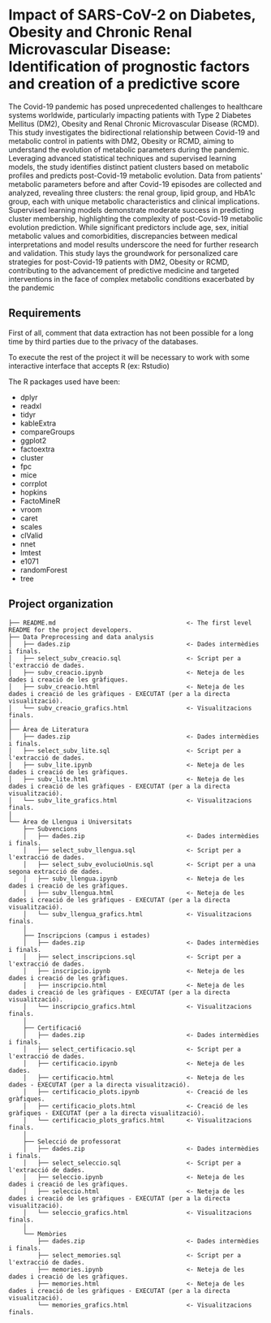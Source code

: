 # Impact of SARS-CoV-2 on Diabetes, Obesity and Chronic Renal Microvascular Disease: Identification of prognostic factors and creation of a predictive score

The Covid-19 pandemic has posed unprecedented challenges to healthcare systems worldwide, particularly impacting patients with Type 2 Diabetes Mellitus (DM2), Obesity and Renal Chronic Microvascular Disease (RCMD). This study investigates the bidirectional relationship between Covid-19 and metabolic control in patients with DM2, Obesity or RCMD, aiming to understand the evolution of metabolic parameters during the pandemic. Leveraging advanced statistical techniques and supervised learning models, the study identifies distinct patient clusters based on metabolic profiles and predicts post-Covid-19 metabolic evolution. Data from patients' metabolic parameters before and after Covid-19 episodes are collected and analyzed, revealing three clusters: the renal group, lipid group, and HbA1c group, each with unique metabolic characteristics and clinical implications. Supervised learning models demonstrate moderate success in predicting cluster membership, highlighting the complexity of post-Covid-19 metabolic evolution prediction. While significant predictors include age, sex, initial metabolic values and comorbidities, discrepancies between medical interpretations and model results underscore the need for further research and validation. This study lays the groundwork for personalized care strategies for post-Covid-19 patients with DM2, Obesity or RCMD, contributing to the advancement of predictive medicine and targeted interventions in the face of complex metabolic conditions exacerbated by the pandemic

Requirements
------------

First of all, comment that data extraction has not been possible for a long time by third parties due to the privacy of the databases.

To execute the rest of the project it will be necessary to work with some interactive interface that accepts R (ex: Rstudio)

The R packages used have been:

* dplyr
* readxl
* tidyr
* kableExtra
* compareGroups
* ggplot2
* factoextra
* cluster
* fpc
* mice
* corrplot
* hopkins
* FactoMineR
* vroom
* caret
* scales
* clValid
* nnet
* lmtest
* e1071
* randomForest
* tree

Project organization
------------

    ├── README.md                                    <- The first level README for the project developers.
    ├── Data Preprocessing and data analysis
    │   ├── dades.zip                                <- Dades intermèdies i finals.
    │   ├── select_subv_creacio.sql                  <- Script per a l'extracció de dades.
    │   ├── subv_creacio.ipynb                       <- Neteja de les dades i creació de les gràfiques.
    │   ├── subv_creacio.html                        <- Neteja de les dades i creació de les gràfiques - EXECUTAT (per a la directa visualització).
    │   └── subv_creacio_grafics.html                <- Visualitzacions finals.
    │ 
    ├── Àrea de Literatura           
    │   ├── dades.zip                                <- Dades intermèdies i finals.
    │   ├── select_subv_lite.sql                     <- Script per a l'extracció de dades.
    │   ├── subv_lite.ipynb                          <- Neteja de les dades i creació de les gràfiques.
    │   ├── subv_lite.html                           <- Neteja de les dades i creació de les gràfiques - EXECUTAT (per a la directa visualització).
    │   └── subv_lite_grafics.html                   <- Visualitzacions finals.
    │ 
    └── Àrea de Llengua i Universitats                
        ├── Subvencions
        │   ├── dades.zip                            <- Dades intermèdies i finals.
        │   ├── select_subv_llengua.sql              <- Script per a l'extracció de dades.
        │   ├── select_subv_evolucioUnis.sql         <- Script per a una segona extracció de dades.
        │   ├── subv_llengua.ipynb                   <- Neteja de les dades i creació de les gràfiques.
        │   ├── subv_llengua.html                    <- Neteja de les dades i creació de les gràfiques - EXECUTAT (per a la directa visualització).
        │   └── subv_llengua_grafics.html            <- Visualitzacions finals.
        │ 
        ├── Inscripcions (campus i estades)
        │   ├── dades.zip                            <- Dades intermèdies i finals.
        │   ├── select_inscripcions.sql              <- Script per a l'extracció de dades.
        │   ├── inscripcio.ipynb                     <- Neteja de les dades i creació de les gràfiques.
        │   ├── inscripcio.html                      <- Neteja de les dades i creació de les gràfiques - EXECUTAT (per a la directa visualització).
        │   └── inscripcio_grafics.html              <- Visualitzacions finals.
        │ 
        ├── Certificació
        │   ├── dades.zip                            <- Dades intermèdies i finals.
        │   ├── select_certificacio.sql              <- Script per a l'extracció de dades.
        │   ├── certificacio.ipynb                   <- Neteja de les dades.
        │   ├── certificacio.html                    <- Neteja de les dades - EXECUTAT (per a la directa visualització).
        │   ├── certificacio_plots.ipynb             <- Creació de les gràfiques.
        │   ├── certificacio_plots.html              <- Creació de les gràfiques - EXECUTAT (per a la directa visualització).
        │   └── certificacio_plots_grafics.html      <- Visualitzacions finals.
        │ 
        ├── Selecció de professorat
        │   ├── dades.zip                            <- Dades intermèdies i finals.
        │   ├── select_seleccio.sql                  <- Script per a l'extracció de dades.
        │   ├── seleccio.ipynb                       <- Neteja de les dades i creació de les gràfiques.
        │   ├── seleccio.html                        <- Neteja de les dades i creació de les gràfiques - EXECUTAT (per a la directa visualització).
        │   └── seleccio_grafics.html                <- Visualitzacions finals.
        │ 
        └── Memòries
            ├── dades.zip                            <- Dades intermèdies i finals.
            ├── select_memories.sql                  <- Script per a l'extracció de dades.
            ├── memories.ipynb                       <- Neteja de les dades i creació de les gràfiques.
            ├── memories.html                        <- Neteja de les dades i creació de les gràfiques - EXECUTAT (per a la directa visualització).
            └── memories_grafics.html                <- Visualitzacions finals.

